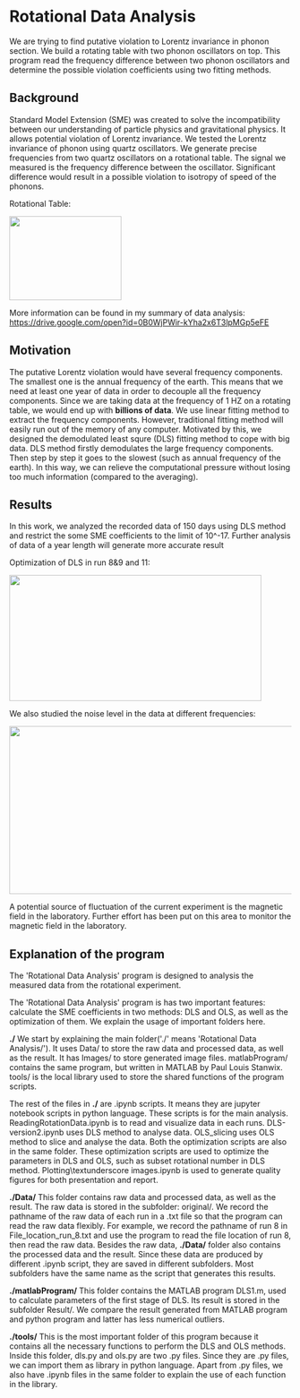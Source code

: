 # Rotational Data Analysis
We are trying to find putative violation to Lorentz invariance in phonon section.
We build a rotating table with two phonon oscillators on top.
This program read the frequency difference between two phonon oscillators and determine the possible violation coefficients using two fitting methods.

## Background
Standard Model Extension (SME) was created to solve the incompatibility between our understanding of particle physics and gravitational physics. 
It allows potential violation of Lorentz invariance. 
We tested the Lorentz invariance of phonon using quartz oscillators. 
We generate precise frequencies from two quartz oscillators on a rotational table. 
The signal we measured is the frequency difference between the oscillator. 
Significant difference would result in a possible violation to isotropy of speed of the phonons.

Rotational Table: 

<img src="https://github.com/kzy2142/Rotational-Data-Analysis/blob/master/Images/rotation_experiment.png" width="200" height="150">


More information can be found in my summary of data analysis: https://drive.google.com/open?id=0B0WjPWir-kYha2x6T3lpMGp5eFE


## Motivation
The putative Lorentz violation would have several frequency components. 
The smallest one is the annual frequency of the earth.
This means that we need at least one year of data in order to decouple all the frequency components.
Since we are taking data at the frequency of 1 HZ on a rotating table, we would end up with **billions of data**.
We use linear fitting method to extract the frequency components. However, traditional fitting method will easily run out of the memory of any computer.
Motivated by this, we designed the demodulated least squre (DLS) fitting method to cope with big data.
DLS method firstly demodulates the large frequency components. Then step by step it goes to the slowest (such as annual frequency of the earth).
In this way, we can relieve the computational pressure without losing too much information (compared to the averaging).

## Results
In this work, we analyzed the recorded data of 150 days using DLS method and restrict the some SME coefficients to the limit of 10^-17.
Further analysis of  data of a year length will generate more accurate result 

Optimization of DLS in run 8&9 and 11:

<img src="https://github.com/kzy2142/Rotational-Data-Analysis/blob/master/Images/Optimization.png" width="450" height="225">

We also studied the noise level in the data at different frequencies:

<img src="https://github.com/kzy2142/Rotational-Data-Analysis/blob/master/Images/compareRuns.png" width="600" height="300">

A potential source of fluctuation of the current experiment is the magnetic field in the laboratory. Further effort has been put on this area to monitor the magnetic field in the laboratory.

## Explanation of the program

The 'Rotational Data Analysis' program is designed to analysis the measured data from the rotational experiment.

The 'Rotational Data Analysis' program is has two important features: calculate the SME coefficients in two methods: DLS and OLS, as well as the optimization of them. We explain the usage of important folders here.

**./** We start by explaining the main folder('./' means 'Rotational Data Analysis/'). It uses Data/ to store the raw data and processed data, as well as the result. It has Images/ to store generated image files. matlabProgram/ contains the same program, but written in MATLAB by Paul Louis Stanwix. tools/ is the local library used to store the shared functions of the program scripts. 

The rest of the files in **./** are .ipynb scripts. It means they are jupyter notebook scripts in python language. These scripts is for the main analysis. ReadingRotationData.ipynb is to read and visualize data in each runs. DLS-version2.ipynb uses DLS method to analyse data. OLS_slicing uses OLS method to slice and analyse the data. Both the optimization scripts are also in the same folder. These optimization scripts are used to optimize the parameters in DLS and OLS, such as subset rotational number in DLS method. Plotting\textunderscore images.ipynb is used to generate quality figures for both presentation and report.

**./Data/** This folder contains raw data and processed data, as well as the result. The raw data is stored in the subfolder: original/. We record the pathname of the raw data of each run in a .txt file so that the program can read the raw data flexibly. For example, we record the pathname of run 8 in File_location_run_8.txt and use the program to read the file location of run 8, then read the raw data. Besides the raw data, **./Data/** folder also contains the processed data and the result. Since these data are produced by different .ipynb script, they are saved in different subfolders. Most subfolders have the same name as the script that generates this results. 

**./matlabProgram/** This folder contains the MATLAB program DLS1.m, used to calculate parameters of the first stage of DLS. Its result is stored in the subfolder Result/. We compare the result generated from MATLAB program and python program and latter has less numerical outliers.

**./tools/** This is the most important folder of this program because it contains all the necessary functions to perform the DLS and OLS methods. Inside this folder, dls.py and ols.py are two .py files. Since they are .py files, we can import them as library in python language. Apart from .py files, we also have .ipynb files in the same folder to explain the use of each function in the library. 
